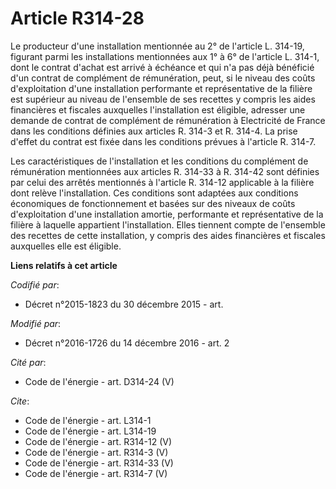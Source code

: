 # Article R314-28

Le producteur d'une installation mentionnée au 2° de l'article L. 314-19, figurant parmi les installations mentionnées aux 1°
à 6° de l'article L. 314-1, dont le contrat d'achat est arrivé à échéance et qui n'a pas déjà bénéficié d'un contrat de
complément de rémunération, peut, si le niveau des coûts d'exploitation d'une installation performante et représentative de
la filière est supérieur au niveau de l'ensemble de ses recettes y compris les aides financières et fiscales auxquelles
l'installation est éligible, adresser une demande de contrat de complément de rémunération à Electricité de France dans les
conditions définies aux articles R. 314-3 et R. 314-4. La prise d'effet du contrat est fixée dans les conditions prévues à
l'article R. 314-7. 

Les caractéristiques de l'installation et les conditions du complément de rémunération mentionnées aux articles R. 314-33 à
R. 314-42 sont définies par celui des arrêtés mentionnés à l'article R. 314-12 applicable à la filière dont relève
l'installation. Ces conditions sont adaptées aux conditions économiques de fonctionnement et basées sur des niveaux de coûts
d'exploitation d'une installation amortie, performante et représentative de la filière à laquelle appartient l'installation.
Elles tiennent compte de l'ensemble des recettes de cette installation, y compris des aides financières et fiscales
auxquelles elle est éligible.

**Liens relatifs à cet article**

_Codifié par_:

  - Décret n°2015-1823 du 30 décembre 2015 - art.

_Modifié par_:

  - Décret n°2016-1726 du 14 décembre 2016 - art. 2

_Cité par_:

  - Code de l'énergie - art. D314-24 (V)

_Cite_:

  - Code de l'énergie - art. L314-1
  - Code de l'énergie - art. L314-19
  - Code de l'énergie - art. R314-12 (V)
  - Code de l'énergie - art. R314-3 (V)
  - Code de l'énergie - art. R314-33 (V)
  - Code de l'énergie - art. R314-7 (V)
